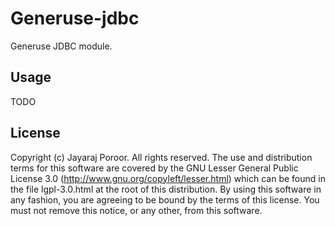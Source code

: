# Generuse-jdbc

Generuse JDBC module.

## Usage

TODO

## License

Copyright (c) Jayaraj Poroor. All rights reserved.
The use and distribution terms for this software are covered by the
GNU Lesser General Public License 3.0 
(http://www.gnu.org/copyleft/lesser.html)
which can be found in the file lgpl-3.0.html at the root of this distribution.
By using this software in any fashion, you are agreeing to be bound by the terms of this license.
You must not remove this notice, or any other, from this software.

